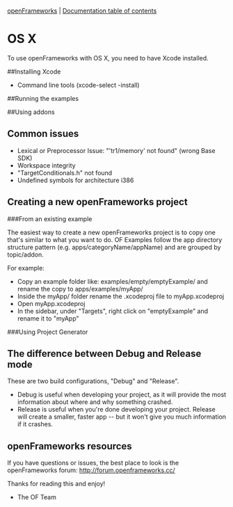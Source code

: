 [openFrameworks](http://openframeworks.cc/) | [Documentation table of contents](table_of_contents.md)

OS X
====
To use openFrameworks with OS X, you need to have Xcode installed. 

##Installing Xcode
- Command line tools (xcode-select -install)

##Running the examples

##Using addons


Common issues
-------------
- Lexical or Preprocessor Issue: "'tr1/memory' not found" (wrong Base SDK)
- Workspace integrity
- "TargetConditionals.h" not found
- Undefined symbols for architecture i386


Creating a new openFrameworks project
-------------------------------------
###From an existing example

The easiest way to create a new openFrameworks project is to copy one that's similar to what you want to do. OF Examples follow the app directory structure pattern (e.g. apps/categoryName/appName) and are grouped by topic/addon.

For example:

- Copy an example folder like: examples/empty/emptyExample/ and rename the copy to apps/examples/myApp/
- Inside the myApp/ folder rename the .xcodeproj file to myApp.xcodeproj
- Open myApp.xcodeproj
- In the sidebar, under "Targets", right click on "emptyExample" and rename it to "myApp"

###Using Project Generator

The difference between Debug and Release mode
---------------------------------------------
These are two build configurations, "Debug" and "Release".

- Debug is useful when developing your project, as it will provide the most information about where and why something crashed.
- Release is useful when you're done developing your project. Release will create a smaller, faster app -- but it won't give you much information if it crashes.


openFrameworks resources
------------------------
If you have questions or issues, the best place to look is the openFrameworks forum: 
http://forum.openframeworks.cc/


Thanks for reading this and enjoy!
- The OF Team
